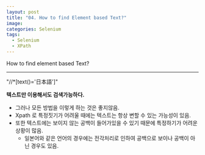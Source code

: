 ```yaml
---
layout: post
title: "04. How to find Element based Text?"
image:
categories: Selenium
tags:
  - Selenium
  - XPath
---
```


How to find element based Text?

---

"//*[text()='日本語']"

**텍스트만 이용해서도 검색가능하다.**

- 그러나 모든 방법을 이렇게 하는 것은 좋지않음.
- Xpath 로 특정짓기가 어려울 때에는 텍스트는 항상 변할 수 있는 가능성이 있음.
- 또한 텍스트에는 보이지 않는 공백이 들어가있을 수 있기 때문에 특정하기가 어려운 상황이 많음. 
  - 일본어와 같은 언어의 경우에는 전각처리로 인하여 공백으로 보이나 공백이 아닌 경우도 있음.



